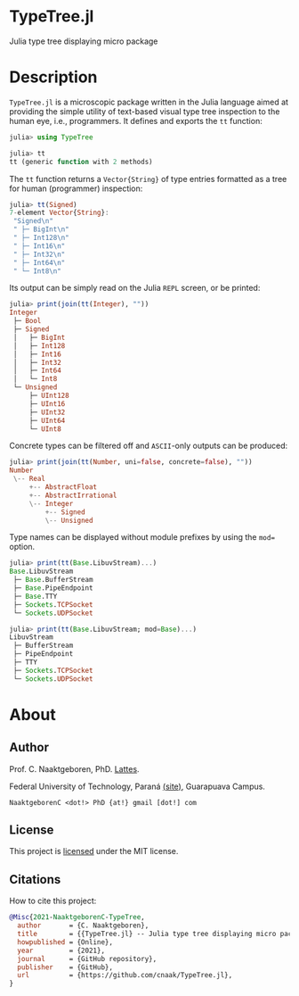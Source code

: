 # TypeTree.jl
Julia type tree displaying micro package

# Description
`TypeTree.jl` is a microscopic package written in the Julia language aimed at providing the
simple utility of text-based visual type tree inspection to the human eye, i.e., programmers. It
defines and exports the `tt` function:

```julia
julia> using TypeTree

julia> tt
tt (generic function with 2 methods)
```

The `tt` function returns a `Vector{String}` of type entries formatted as a tree for human
(programmer) inspection:

```julia
julia> tt(Signed)
7-element Vector{String}:
 "Signed\n"
 " ├─ BigInt\n"
 " ├─ Int128\n"
 " ├─ Int16\n"
 " ├─ Int32\n"
 " ├─ Int64\n"
 " └─ Int8\n"
```

Its output can be simply read on the Julia `REPL` screen, or be printed:

```julia
julia> print(join(tt(Integer), ""))
Integer
 ├─ Bool
 ├─ Signed
 │   ├─ BigInt
 │   ├─ Int128
 │   ├─ Int16
 │   ├─ Int32
 │   ├─ Int64
 │   └─ Int8
 └─ Unsigned
     ├─ UInt128
     ├─ UInt16
     ├─ UInt32
     ├─ UInt64
     └─ UInt8
```

Concrete types can be filtered off and `ASCII`-only outputs can be produced:

```julia
julia> print(join(tt(Number, uni=false, concrete=false), ""))
Number
 \-- Real
     +-- AbstractFloat
     +-- AbstractIrrational
     \-- Integer
         +-- Signed
         \-- Unsigned
```

Type names can be displayed without module prefixes by using the `mod=` option.

```julia
julia> print(tt(Base.LibuvStream)...)
Base.LibuvStream
 ├─ Base.BufferStream
 ├─ Base.PipeEndpoint
 ├─ Base.TTY
 ├─ Sockets.TCPSocket
 └─ Sockets.UDPSocket

julia> print(tt(Base.LibuvStream; mod=Base)...)
LibuvStream
 ├─ BufferStream
 ├─ PipeEndpoint
 ├─ TTY
 ├─ Sockets.TCPSocket
 └─ Sockets.UDPSocket
```

# About

## Author

Prof. C. Naaktgeboren, PhD. [Lattes](http://lattes.cnpq.br/8621139258082919).

Federal University of Technology, Paraná
[(site)](http://portal.utfpr.edu.br/english), Guarapuava Campus.

`NaaktgeborenC <dot!> PhD {at!} gmail [dot!] com`

## License

This project is [licensed](https://github.com/cnaak/TypeTree.jl/blob/main/LICENSE) under
the MIT license.

## Citations

How to cite this project:

```bibtex
@Misc{2021-NaaktgeborenC-TypeTree,
  author       = {C. Naaktgeboren},
  title        = {{TypeTree.jl} -- Julia type tree displaying micro package},
  howpublished = {Online},
  year         = {2021},
  journal      = {GitHub repository},
  publisher    = {GitHub},
  url          = {https://github.com/cnaak/TypeTree.jl},
}
```
